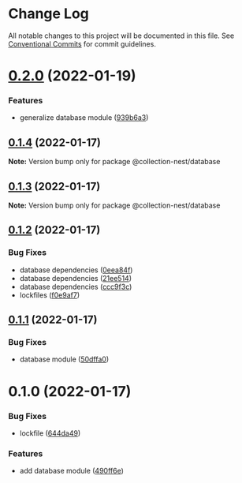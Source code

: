 # Change Log

All notable changes to this project will be documented in this file.
See [Conventional Commits](https://conventionalcommits.org) for commit guidelines.

# [0.2.0](https://github.com/developer239/collection-nest/compare/@collection-nest/database@0.1.4...@collection-nest/database@0.2.0) (2022-01-19)


### Features

* generalize database module ([939b6a3](https://github.com/developer239/collection-nest/commit/939b6a3bcb2b1ae1ebed685a41d31f9e0a6db599))





## [0.1.4](https://github.com/developer239/collection-nest/compare/@collection-nest/database@0.1.3...@collection-nest/database@0.1.4) (2022-01-17)

**Note:** Version bump only for package @collection-nest/database





## [0.1.3](https://github.com/developer239/collection-nest/compare/@collection-nest/database@0.1.2...@collection-nest/database@0.1.3) (2022-01-17)

**Note:** Version bump only for package @collection-nest/database





## [0.1.2](https://github.com/developer239/collection-nest/compare/@collection-nest/database@0.1.1...@collection-nest/database@0.1.2) (2022-01-17)


### Bug Fixes

* database dependencies ([0eea84f](https://github.com/developer239/collection-nest/commit/0eea84f0f7736f2f349bcd9d940c867b2e042f5f))
* database dependencies ([21ee514](https://github.com/developer239/collection-nest/commit/21ee5148a6cdf83c4614469edd1f59d38fcbc00e))
* database dependencies ([ccc9f3c](https://github.com/developer239/collection-nest/commit/ccc9f3c3dfea12af55284f44576e56154ff594a0))
* lockfiles ([f0e9af7](https://github.com/developer239/collection-nest/commit/f0e9af79ddea734786dbbb6be505114d11681a01))





## [0.1.1](https://github.com/developer239/collection-nest/compare/@collection-nest/database@0.1.0...@collection-nest/database@0.1.1) (2022-01-17)


### Bug Fixes

* database module ([50dffa0](https://github.com/developer239/collection-nest/commit/50dffa074fb4c33c41ff7a611ee57be5754764ba))





# 0.1.0 (2022-01-17)


### Bug Fixes

* lockfile ([644da49](https://github.com/developer239/collection-nest/commit/644da49a1532b932f34ed5a4463de3a429989504))


### Features

* add database module ([490ff6e](https://github.com/developer239/collection-nest/commit/490ff6e77ca0a79df3237082466eb2a52930e533))
